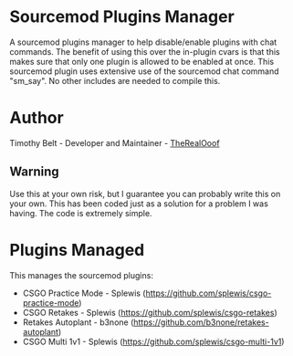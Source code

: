 # Sourcemod Plugins Manager
A sourcemod plugins manager to help disable/enable plugins with chat commands. The benefit of using this over the in-plugin cvars is that this makes sure that only one plugin is allowed to be enabled at once. This sourcemod plugin uses 
extensive use of the sourcemod chat command "sm_say". No other includes are needed to compile this.

# Author
Timothy Belt - Developer and Maintainer - [TheRealOoof](https://github.com/TheRealOoof)

## Warning
Use this at your own risk, but I guarantee you can probably write this on your own. 
This has been coded just as a solution for a problem I was having. The code is extremely simple.

# Plugins Managed
This manages the sourcemod plugins:
* CSGO Practice Mode - Splewis (https://github.com/splewis/csgo-practice-mode)
* CSGO Retakes - Splewis (https://github.com/splewis/csgo-retakes)
* Retakes Autoplant - b3none (https://github.com/b3none/retakes-autoplant)
* CSGO Multi 1v1 - Splewis (https://github.com/splewis/csgo-multi-1v1)

